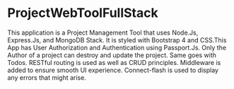 # ProjectWebToolFullStack
This application is a Project Management Tool that uses Node.Js, Express.Js, and MongoDB Stack. 
It is styled with Bootstrap 4 and CSS.This App has User Authorization and Authentication using Passport.Js. 
Only the Author of a project can destroy and update the project. Same goes with Todos. 
RESTful routing is used as well as CRUD principles. Middleware is added to ensure smooth UI experience. 
Connect-flash is used to display any errors that might arise. 
